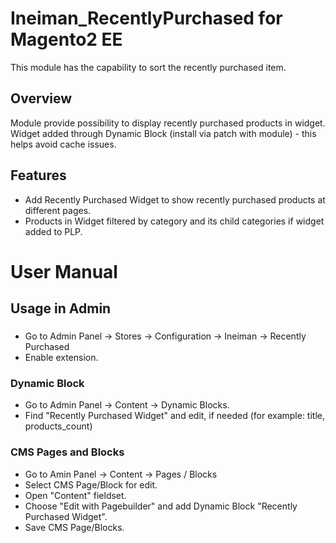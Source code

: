 # Ineiman_RecentlyPurchased for Magento2 EE
This module has the capability to sort the recently purchased item.

## Overview
Module provide possibility to display recently purchased products in widget.
Widget added through Dynamic Block (install via patch with module) - this helps avoid cache issues.

## Features
- Add Recently Purchased Widget to show recently purchased products at different pages.
- Products in Widget filtered by category and its child categories if widget added to PLP.

# User Manual
## Usage in Admin
###
- Go to Admin Panel -> Stores -> Configuration -> Ineiman -> Recently Purchased
- Enable extension.

### Dynamic Block
- Go to Admin Panel -> Content -> Dynamic Blocks.
- Find "Recently Purchased Widget" and edit, if needed (for example: title, products_count)

### CMS Pages and Blocks
- Go to Amin Panel -> Content -> Pages / Blocks
- Select CMS Page/Block for edit.
- Open "Content" fieldset.
- Choose "Edit with Pagebuilder" and add Dynamic Block "Recently Purchased Widget".
- Save CMS Page/Blocks.
